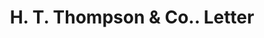 ---
doi: 10.7916/D8Z6210Z
date_other: '1880'
date_other_textual: 1880-1889
form: correspondence
genre:
- Letters (correspondence)
name:
- H. T. Thompson & Co.
object_in_context_url: https://biggert.cul.columbia.edu/items/view/ave_biggert_00198
subject_hierarchical_geographic:
- Chicago, Illinois, United States
subject_name:
- H. T. Thompson & Co.
title: H. T. Thompson & Co.. Letter
sort_title: H. T. Thompson & Co.. Letter
call_number: ave_biggert_00198
coordinates:
- 41.83694444444445,-87.68472222222222
pid: ave_biggert_00198
identifiers: ave_biggert_00198
thumbnail: https://derivativo-3.library.columbia.edu/iiif/2/ldpd:345249/full/!256,256/0/native.jpg
permalink: "/items/ave_biggert_00198/"
layout: iiif-image-page
---